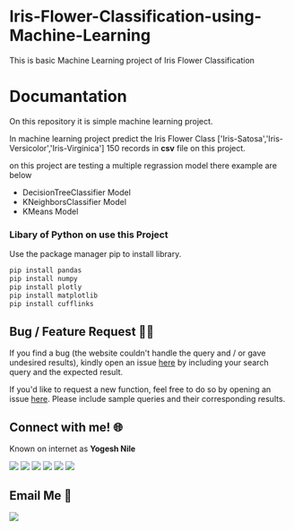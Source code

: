 # Iris-Flower-Classification-using-Machine-Learning
This is basic Machine Learning project of Iris Flower Classification 

# Documantation
On this repository it is  simple machine learning project.

In machine learning project predict the Iris Flower Class ['Iris-Satosa','Iris-Versicolor','Iris-Virginica'] 150 records in **csv** file on this project.


on this project are testing a multiple regrassion model there example are below
 - DecisionTreeClassifier Model
 - KNeighborsClassifier Model
 - KMeans Model


### Libary of Python on use this Project
Use the package manager pip to install library.
```sh
pip install pandas
pip install numpy
pip install plotly
pip install matplotlib
pip install cufflinks
```
## Bug / Feature Request :man_technologist:
If you find a bug (the website couldn't handle the query and / or gave undesired results), kindly open an issue [here](https://github.com/yogeshnile/Iris-Flower-Classification-using-Machine-Learning/issues/new) by including your search query and the expected result.

If you'd like to request a new function, feel free to do so by opening an issue [here](https://github.com/yogeshnile/Iris-Flower-Classification-using-Machine-Learning/issues/new). Please include sample queries and their corresponding results.


## Connect with me! 🌐
Known on internet as **Yogesh Nile**

[<img target="_blank" src="https://img.icons8.com/bubbles/100/000000/linkedin.png">](https://bit.ly/2Ky3ho6)  [<img target="_blank" src="https://img.icons8.com/bubbles/100/000000/github.png">](https://bit.ly/2yoggit) [<img target="_blank" src="https://img.icons8.com/bubbles/100/000000/twitter.png">](https://bit.ly/3dbLJLC) [<img target="_blank" src="https://img.icons8.com/bubbles/100/000000/telegram-app.png"/>](https://t.me/yogeshnile) [<img target="_blank" src="https://img.icons8.com/bubbles/100/000000/instagram-new.png">](https://bit.ly/3b9Qeo4)  [<img target="_blank" src="https://img.icons8.com/bubbles/100/000000/instagram.png">](https://bit.ly/32SXHV0)

## Email Me :e-mail:

[<img target="_blank" src="https://img.icons8.com/bubbles/100/000000/secured-letter.png">](mailto:yogeshnile.work4u@gmail.com)

